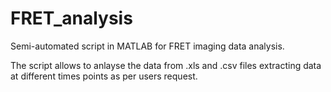 # FRET_analysis
Semi-automated script in MATLAB for FRET imaging data analysis.

The script allows to anlayse the data from .xls and .csv files extracting data at different times points as per users request. 
